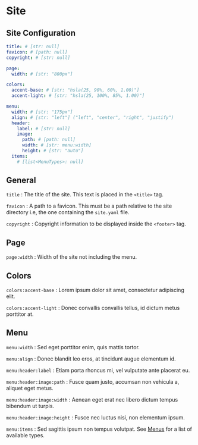# Site

## Site Configuration

``` yaml
title: # [str: null]
favicon: # [path: null]
copyright: # [str: null]

page:
  width: # [str: "800px"]

colors:
  accent-base: # [str: "hsla(25, 90%, 60%, 1.00)"]
  accent-light: # [str: "hsla(25, 100%, 85%, 1.00)"]

menu:
  width: # [str: "175px"]
  align: # [str: "left"] ("left", "center", "right", "justify")
  header:
    label: # [str: null]
    image:
      path: # [path: null]
      width: # [str: menu:width]
      height: # [str: "auto"]
  items:
    # [list<MenuTypes>: null]
```

## General

`title`
:   The title of the site. This text is placed in the `<title>` tag.

`favicon`
:   A path to a favicon. This must be a path relative to the site directory i.e, the one containing the `site.yaml` file.

`copyright`
:   Copyright information to be displayed inside the `<footer>` tag.

## Page

`page:width`
:   Width of the site not including the menu.

## Colors

`colors:accent-base`
:   Lorem ipsum dolor sit amet, consectetur adipiscing elit.

`colors:accent-light`
:   Donec convallis convallis tellus, id dictum metus porttitor at.

## Menu

`menu:width`
:    Sed eget porttitor enim, quis mattis tortor.

`menu:align`
:    Donec blandit leo eros, at tincidunt augue elementum id.

`menu:header:label`
:    Etiam porta rhoncus mi, vel vulputate ante placerat eu.

`menu:header:image:path`
:    Fusce quam justo, accumsan non vehicula a, aliquet eget metus.

`menu:header:image:width`
:    Aenean eget erat nec libero dictum tempus bibendum ut turpis.

`menu:header:image:height`
:    Fusce nec luctus nisi, non elementum ipsum.

`menu:items`
:    Sed sagittis ipsum non tempus volutpat. See [Menus](menus.md) for a list of available types.
